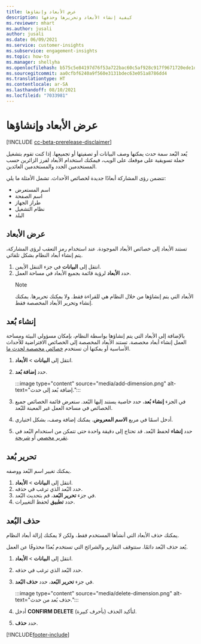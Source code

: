 ```yaml
---
title: عرض الأبعاد وإنشاؤها
description: كيفية إنشاء الأبعاد وتحريرها وحذفها
ms.reviewer: mhart
ms.author: jusali
author: jusali
ms.date: 06/09/2021
ms.service: customer-insights
ms.subservice: engagement-insights
ms.topic: how-to
ms.manager: shellyha
ms.openlocfilehash: b575c5e84197d76f53a722bac60c5af928c917f9671720ede1de38c4a7478be4
ms.sourcegitcommit: aa0cfbf6240a9f560e3131bdec63e051a8786dd4
ms.translationtype: HT
ms.contentlocale: ar-SA
ms.lasthandoff: 08/10/2021
ms.locfileid: "7033981"
---
```

# <a name="view-and-create-dimensions"></a>عرض الأبعاد وإنشاؤها

[!INCLUDE [cc-beta-prerelease-disclaimer](includes/cc-beta-prerelease-disclaimer.md)]

يُعد البُعد سمة حدث يمكنها وصف البيانات أو تصفيتها أو تجميعها. إذا كنت تقوم بتشغيل حملة تسويقية على موقعك على الويب، فيمكنك استخدام الأبعاد لفرز الزائرين حسب المستخدمين الجدد والمستخدمين العائدين.  

تتضمن رؤى المشاركة أبعادًا جديدة لخصائص الأحداث. تشمل الأمثلة ما يلي:

- اسم المستعرض
- اسم الصفحة
- طراز الجهاز
- نظام التشغيل
- البلد

## <a name="view-dimensions"></a>عرض الأبعاد

تستند الأبعاد إلى خصائص الأبعاد الموجودة. عند استخدام رمز التعقب لرؤى المشاركة، يتم إنشاء أبعاد النظام بشكل تلقائي.

1. انتقل إلى **البيانات‬** في جزء التنقل الأيمن. 
1. حدد **الأبعاد** لرؤية قائمة بجميع الأبعاد في مساحة العمل. 
   > [!NOTE]
   > الأبعاد التي يتم إنشاؤها من خلال النظام هي للقراءة فقط. ‏‏ولا يمكنك تحريرها. يمكنك إنشاء وتحرير الأبعاد المخصصة فقط.

## <a name="create-a-dimension"></a>إنشاء بُعد

بالإضافة إلى الأبعاد التي يتم إنشاؤها بواسطة النظام، بإمكان مسؤولي البيئة ومساحة العمل إنشاء أبعاد مخصصة. تستند الأبعاد المخصصة إلى الخصائص الافتراضية للأحداث الأساسية أو يمكنها أن تستخدم [خصائص مخصصة لحدث ما](advanced-SDK-implementation.md).

1. انتقل إلى **البيانات** > **الأبعاد**.
1. حدد **إضافة بُعد**.

   :::image type="content" source="media/add-dimension.png" alt-text="إضافة بُعد إلى حدث.":::

1. في الجزء **إنشاء بُعد**، حدد خاصية يستند إليها البًعد. ستعرض قائمة الخصائص جميع الخصائص في مساحة العمل غير المعينة للبُعد.
1. أدخل اسمًا في مربع **الاسم المعروض**. يمكنك إضافة وصف، بشكل اختياري.
1. حدد **إنشاء** لحفظ البُعد. قد تحتاج إلى دقيقة واحدة حتى تتمكن من استخدام البُعد في [تقرير مخصص](custom-reports.md) أو [شريحة](segments.md). 

## <a name="edit-a-dimension"></a>تحرير بُعد

يمكنك تغيير اسم البُعد ووصفه.

1. انتقل إلى **البيانات** > **الأبعاد**.
1. حدد البُعد الذي ترغب في حذفه.
1. في جزء **تحرير البُعد**، قم بتحديث البُعد‏‎.
1. حدد **تطبيق** لحفظ التغييرات.

## <a name="delete-a-dimension"></a>حذف البُعد

يمكنك حذف الأبعاد التي أنشأها المستخدم فقط، ولكن لا يمكنك إزالة أبعاد النظام.

يُعد حذف البُعد دائمًا. ستتوقف التقارير والشرائح التي تستخدم بُعدًا محذوفًا عن العمل. 

1. انتقل إلى **البيانات** > **الأبعاد**.
1. حدد البُعد الذي ترغب في حذفه.
1. في جزء **تحرير البُعد**، حدد **حذف البُعد**.

   :::image type="content" source="media/delete-dimension.png" alt-text="حذف بُعد من حدث.":::

1. أدخل **CONFIRM DELETE** (بأحرف كبيرة) لتأكيد الحذف. 
1. حدد **حذف**.

[!INCLUDE[footer-include](../includes/footer-banner.md)]
